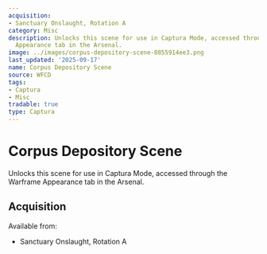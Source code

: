 ```yaml
---
acquisition:
- Sanctuary Onslaught, Rotation A
category: Misc
description: Unlocks this scene for use in Captura Mode, accessed through the Warframe
  Appearance tab in the Arsenal.
image: ../images/corpus-depository-scene-0855914ee3.png
last_updated: '2025-09-17'
name: Corpus Depository Scene
source: WFCD
tags:
- Captura
- Misc
tradable: true
type: Captura
---
```


# Corpus Depository Scene

Unlocks this scene for use in Captura Mode, accessed through the Warframe Appearance tab in the Arsenal.

## Acquisition

Available from:
- Sanctuary Onslaught, Rotation A


